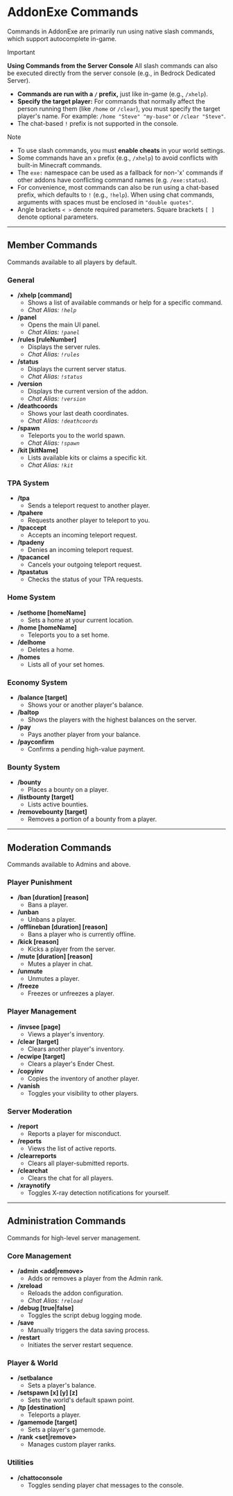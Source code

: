 # AddonExe Commands

Commands in AddonExe are primarily run using native slash commands, which support autocomplete in-game.

> [!IMPORTANT]
> **Using Commands from the Server Console**
> All slash commands can also be executed directly from the server console (e.g., in Bedrock Dedicated Server).
> - **Commands are run with a `/` prefix,** just like in-game (e.g., `/xhelp`).
> - **Specify the target player:** For commands that normally affect the person running them (like `/home` or `/clear`), you must specify the target player's name. For example: `/home "Steve" "my-base"` or `/clear "Steve"`.
> - The chat-based `!` prefix is not supported in the console.

> [!NOTE]
> - To use slash commands, you must **enable cheats** in your world settings.
> - Some commands have an `x` prefix (e.g., `/xhelp`) to avoid conflicts with built-in Minecraft commands.
> - The `exe:` namespace can be used as a fallback for non-'x' commands if other addons have conflicting command names (e.g. `/exe:status`).
> - For convenience, most commands can also be run using a chat-based prefix, which defaults to `!` (e.g., `!help`). When using chat commands, arguments with spaces must be enclosed in `"double quotes"`.
> - Angle brackets `< >` denote required parameters. Square brackets `[ ]` denote optional parameters.

---

## Member Commands
Commands available to all players by default.

### General
- **/xhelp [command]**
  - Shows a list of available commands or help for a specific command.
  - *Chat Alias: `!help`*
- **/panel**
  - Opens the main UI panel.
  - *Chat Alias: `!panel`*
- **/rules [ruleNumber]**
  - Displays the server rules.
  - *Chat Alias: `!rules`*
- **/status**
  - Displays the current server status.
  - *Chat Alias: `!status`*
- **/version**
  - Displays the current version of the addon.
  - *Chat Alias: `!version`*
- **/deathcoords**
  - Shows your last death coordinates.
  - *Chat Alias: `!deathcoords`*
- **/spawn**
  - Teleports you to the world spawn.
  - *Chat Alias: `!spawn`*
- **/kit [kitName]**
  - Lists available kits or claims a specific kit.
  - *Chat Alias: `!kit`*

### TPA System
- **/tpa <target>**
  - Sends a teleport request to another player.
- **/tpahere <target>**
  - Requests another player to teleport to you.
- **/tpaccept**
  - Accepts an incoming teleport request.
- **/tpadeny**
  - Denies an incoming teleport request.
- **/tpacancel**
  - Cancels your outgoing teleport request.
- **/tpastatus**
  - Checks the status of your TPA requests.

### Home System
- **/sethome [homeName]**
  - Sets a home at your current location.
- **/home [homeName]**
  - Teleports you to a set home.
- **/delhome <homeName>**
  - Deletes a home.
- **/homes**
  - Lists all of your set homes.

### Economy System
- **/balance [target]**
  - Shows your or another player's balance.
- **/baltop**
  - Shows the players with the highest balances on the server.
- **/pay <target> <amount>**
  - Pays another player from your balance.
- **/payconfirm**
  - Confirms a pending high-value payment.

### Bounty System
- **/bounty <target> <amount>**
  - Places a bounty on a player.
- **/listbounty [target]**
  - Lists active bounties.
- **/removebounty <amount> [target]**
  - Removes a portion of a bounty from a player.

---

## Moderation Commands
Commands available to Admins and above.

### Player Punishment
- **/ban <target> [duration] [reason]**
  - Bans a player.
- **/unban <target>**
  - Unbans a player.
- **/offlineban <target> [duration] [reason]**
  - Bans a player who is currently offline.
- **/kick <target> [reason]**
  - Kicks a player from the server.
- **/mute <target> [duration] [reason]**
  - Mutes a player in chat.
- **/unmute <target>**
  - Unmutes a player.
- **/freeze <target>**
  - Freezes or unfreezes a player.

### Player Management
- **/invsee <target> [page]**
  - Views a player's inventory.
- **/clear [target]**
  - Clears another player's inventory.
- **/ecwipe [target]**
  - Clears a player's Ender Chest.
- **/copyinv <target>**
  - Copies the inventory of another player.
- **/vanish**
  - Toggles your visibility to other players.

### Server Moderation
- **/report <target>**
  - Reports a player for misconduct.
- **/reports**
  - Views the list of active reports.
- **/clearreports**
  - Clears all player-submitted reports.
- **/clearchat**
  - Clears the chat for all players.
- **/xraynotify**
  - Toggles X-ray detection notifications for yourself.

---

## Administration Commands
Commands for high-level server management.

### Core Management
- **/admin <target> <add|remove>**
  - Adds or removes a player from the Admin rank.
- **/xreload**
  - Reloads the addon configuration.
  - *Chat Alias: `!reload`*
- **/debug [true|false]**
  - Toggles the script debug logging mode.
- **/save**
  - Manually triggers the data saving process.
- **/restart**
  - Initiates the server restart sequence.

### Player & World
- **/setbalance <target> <amount>**
  - Sets a player's balance.
- **/setspawn [x] [y] [z]**
  - Sets the world's default spawn point.
- **/tp <target> [destination]**
  - Teleports a player.
- **/gamemode <mode> [target]**
  - Sets a player's gamemode.
- **/rank <set|remove> <target> <rankId>**
  - Manages custom player ranks.

### Utilities
- **/chattoconsole**
  - Toggles sending player chat messages to the console.
